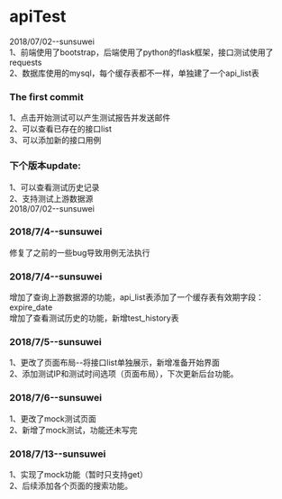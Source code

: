 # apiTest
2018/07/02--sunsuwei</br>
1、前端使用了bootstrap，后端使用了python的flask框架，接口测试使用了requests</br>
2、数据库使用的mysql，每个缓存表都不一样，单独建了一个api_list表

### The first commit
1、点击开始测试可以产生测试报告并发送邮件</br>
2、可以查看已存在的接口list</br>
3、可以添加新的接口用例</br>
### 下个版本update:</br>
1、可以查看测试历史记录</br>
2、支持测试上游数据源</br>
2018/07/02--sunsuwei
### 2018/7/4--sunsuwei
修复了之前的一些bug导致用例无法执行</br>
### 2018/7/4--sunsuwei
增加了查询上游数据源的功能，api_list表添加了一个缓存表有效期字段：expire_date </br>
增加了查看测试历史的功能，新增test_history表
### 2018/7/5--sunsuwei
1、更改了页面布局--将接口list单独展示，新增准备开始界面</br>
2、添加测试IP和测试时间选项（页面布局），下次更新后台功能。
### 2018/7/6--sunsuwei
1、更改了mock测试页面</br>
2、新增了mock测试，功能还未写完
### 2018/7/13--sunsuwei
1、实现了mock功能（暂时只支持get）</br>
2、后续添加各个页面的搜索功能。
